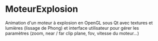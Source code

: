 # MoteurExplosion
Animation d'un moteur à explosion en OpenGL sous Qt avec textures et lumières (lissage de Phong) et interface utilisateur pour gérer les paramètres (zoom, near / far clip plane, fov, vitesse du moteur...)
